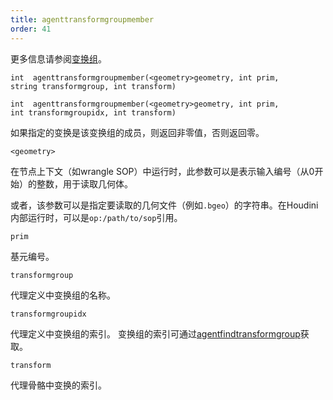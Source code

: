 ```yaml
---
title: agenttransformgroupmember
order: 41
---
```


更多信息请参阅[变换组](../../crowds/agents.html#xformgroups)。

`int  agenttransformgroupmember(<geometry>geometry, int prim, string transformgroup, int transform)`

`int  agenttransformgroupmember(<geometry>geometry, int prim, int transformgroupidx, int transform)`

如果指定的变换是该变换组的成员，则返回非零值，否则返回零。

`<geometry>`

在节点上下文（如wrangle SOP）中运行时，此参数可以是表示输入编号（从0开始）的整数，用于读取几何体。

或者，该参数可以是指定要读取的几何文件（例如`.bgeo`）的字符串。在Houdini内部运行时，可以是`op:/path/to/sop`引用。

`prim`

基元编号。

`transformgroup`

代理定义中变换组的名称。

`transformgroupidx`

代理定义中变换组的索引。
变换组的索引可通过[agentfindtransformgroup](/zh-cn/houdini-vex/crowds/agentfindtransformgroup "查找代理定义中变换组的索引。")获取。

`transform`

代理骨骼中变换的索引。
